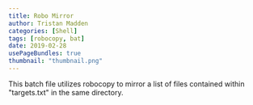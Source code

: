 ```yaml
---
title: Robo Mirror
author: Tristan Madden
categories: [Shell]
tags: [robocopy, bat]
date: 2019-02-28
usePageBundles: true
thumbnail: "thumbnail.png"
---
```


This batch file utilizes robocopy to mirror a list of files contained within "targets.txt" in the same directory. 

<script src="https://gist.github.com/Trimad/3be939bc60c6eae1ffd99e4e1032e743.js"></script>